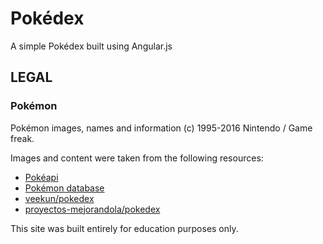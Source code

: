 # Pokédex

A simple Pokédex built using Angular.js

## LEGAL

### Pokémon

Pokémon images, names and information (c) 1995-2016 Nintendo / Game freak.

Images and content were taken from the following resources:

* [Pokéapi](http://pokeapi.co/)
* [Pokémon database](http://pokemondb.net/)
* [veekun/pokedex](https://github.com/veekun/pokedex/)
* [proyectos-mejorandola/pokedex](https://github.com/proyectos-mejorandola/pokedex/)

This site was built entirely for education purposes only.
